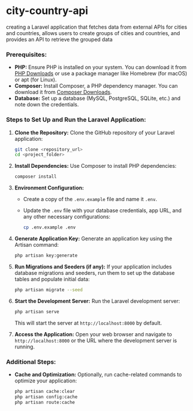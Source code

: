 # city-country-api
 creating a Laravel application that fetches data from external APIs for cities and countries, allows users to create groups of cities and countries, and provides an API to retrieve the grouped data

### Prerequisites:

- **PHP:** Ensure PHP is installed on your system. You can download it from [PHP Downloads](https://www.php.net/downloads.php) or use a package manager like Homebrew (for macOS) or apt (for Linux).
- **Composer:** Install Composer, a PHP dependency manager. You can download it from [Composer Downloads](https://getcomposer.org/download/).
- **Database:** Set up a database (MySQL, PostgreSQL, SQLite, etc.) and note down the credentials.

### Steps to Set Up and Run the Laravel Application:

1. **Clone the Repository:**
   Clone the GitHub repository of your Laravel application:

   ```bash
   git clone <repository_url>
   cd <project_folder>
   ```

2. **Install Dependencies:**
   Use Composer to install PHP dependencies:

   ```bash
   composer install
   ```

3. **Environment Configuration:**
   - Create a copy of the `.env.example` file and name it `.env`.
   - Update the `.env` file with your database credentials, app URL, and any other necessary configurations:

     ```bash
     cp .env.example .env
     ```

4. **Generate Application Key:**
   Generate an application key using the Artisan command:

   ```bash
   php artisan key:generate
   ```

5. **Run Migrations and Seeders (if any):**
   If your application includes database migrations and seeders, run them to set up the database tables and populate initial data:

   ```bash
   php artisan migrate --seed
   ```

6. **Start the Development Server:**
   Run the Laravel development server:

   ```bash
   php artisan serve
   ```

   This will start the server at `http://localhost:8000` by default.

7. **Access the Application:**
   Open your web browser and navigate to `http://localhost:8000` or the URL where the development server is running.

### Additional Steps:

- **Cache and Optimization:** Optionally, run cache-related commands to optimize your application:

  ```bash
  php artisan cache:clear
  php artisan config:cache
  php artisan route:cache
  ```

